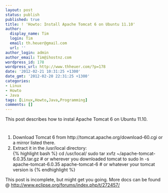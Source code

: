 ```yaml
---
layout: post
status: publish
published: true
title: ! 'Howto: Install Apache Tomcat 6 on Ubuntu 11.10'
author:
  display_name: Tim
  login: Tim
  email: th.heuer@gmail.com
  url: ''
author_login: admin
author_email: Tim@ihostnz.com
wordpress_id: 178
wordpress_url: http://www.thheuer.com/?p=178
date: '2012-02-21 10:31:25 +1300'
date_gmt: '2012-02-20 22:31:25 +1300'
categories:
- Linux
- Howto
- Java
tags: [Linux,Howto,Java,Programming]
comments: []
---
```

<p>This post describes how to instal Apache Tomcat 6 on Ubuntu 11.10.</p>

<ol style="margin-top:40px">
<li>Download Tomcat 6 from http://tomcat.apache.org/download-60.cgi or a mirror listed there.</li>
<li>Extract it in the /usr/local directory:<br/>
{% highlight bash %}
cd /usr/local/
sudo tar xvfz ~/apache-tomcat-6.0.35.tar.gz # or wherever you downloaded tomcat to
sudo ln -s apache-tomcat-6.0.35 apache-tomcat-6 # or whatever your tomcat version is
{% endhighlight %}
</li>
</ol>
<p>This post is incomplete, but might get you going. More docs can be found @ <a href="http://www.eclipse.org/forums/index.php/t/272457/" target="_blank">http://www.eclipse.org/forums/index.php/t/272457/</a></p>
